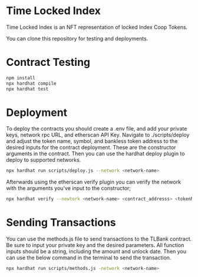 # Time Locked Index

Time Locked Index is an NFT representation of locked Index Coop Tokens.

You can clone this repository for testing and deployments. 

# Contract Testing
``` bash
npm install
npx hardhat compile
npx hardhat test
```

# Deployment
To deploy the contracts you should create a .env file, and add your private keys, network rpc URL, and etherscan API Key. 
Navigate to ./scripts/deploy and adjust the token name, symbol, and bankless token address to the desired inputs for the contract deployment. These are the constructor arguments in the contract. 
Then you can use the hardhat deploy plugin to deploy to supported networks. 

``` bash
npx hardhat run scripts/deploy.js --network <network-name>
```

Afterwards using the etherscan verify plugin you can verify the network with the arguments you've input to the constructor; 

``` bash
npx hardhat verify --newtork <network-name> <contract_addresss> <tokenName> <tokenSymbol> <indexTokenAddress>
```

# Sending Transactions
You can use the methods.js file to send transactions to the TLBank contract. Be sure to input your private key and the desired parameters. All function inputs should be a string, including the amount and unlock date. 
Then you can use the below command in the terminal to send the transaction.  

``` bash
npx hardhat run scripts/methods.js -network <network-name>
```

